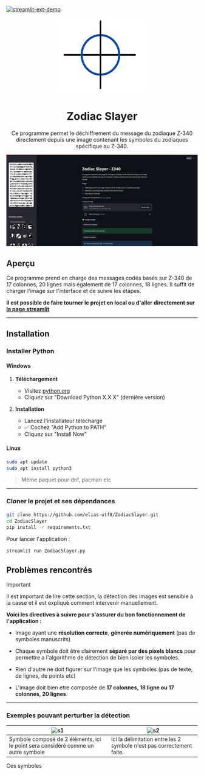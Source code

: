 [![streamlit-ext-demo](https://static.streamlit.io/badges/streamlit_badge_black_white.svg)](https://zodiacslayer-cdd7bne9mvfgdsn2uk5gnr.streamlit.app/)

<div align="center">
<img src="assets/logo.png" width="250" height="200" alt="Logo">

  <h1><b>Zodiac Slayer</b></h1>
    <p>
    Ce programme permet le déchiffrement du message du zodiaque Z-340 directement depuis une image 
    contenant les symboles du zodiaques spécifique au Z-340.
  </p>

  ![Logo](assets/screenshot_1.png)


</div>

## Aperçu

Ce programme prend en charge des messages codés basés sur Z-340 de 17 colonnes, 20 lignes mais également 
de 17 colonnes, 18 lignes. Il suffit de charger l'image sur l'interface et de suivre les étapes. 

**Il est possible de faire tourner le projet en local ou d'aller directement sur [la page streamlit](https://zodiacslayer-cdd7bne9mvfgdsn2uk5gnr.streamlit.app/)**

---
## Installation 
### Installer Python 
#### Windows
1. **Téléchargement**
   - Visitez [python.org](https://www.python.org/downloads/)
   - Cliquez sur "Download Python X.X.X" (dernière version)

2. **Installation**
   - Lancez l'installateur téléchargé
   - ✅ Cochez "Add Python to PATH"
   - Cliquez sur "Install Now"
#### Linux
```sh
sudo apt update
sudo apt install python3
```
> Même paquet pour dnf, pacman etc
---
### Cloner le projet et ses dépendances 
```sh
git clone https://github.com/elias-utf8/ZodiacSlayer.git
cd ZodiacSlayer
pip install -r requirements.txt
```
Pour lancer l'application : 
```py
streamlit run ZodiacSlayer.py
```

## Problèmes rencontrés
> [!IMPORTANT]
> Il est important de lire cette section, la détection des images est sensible à la casse et il est expliqué comment intervenir manuellement.

**Voici les directives à suivre pour s'assurer du bon fonctionnement de l'application :** 

- Image ayant une **résolution correcte**, **génerée numériquement** (pas de symboles manuscrits)

- Chaque symbole doit être clairement **séparé par des pixels blancs** pour permettre a l'algorithme de détection de bien isoler les symboles.

- Rien d'autre ne doit figurer sur l'image que les symboles (pas de texte, de lignes, de points etc)

- L'image doit bien etre composée de **17 colonnes, 18 ligne ou 17 colonnes, 20 lignes**.

---
### Exemples pouvant perturber la détection

| ![s1](assests/sp_1.png)                                                               | ![s2](assests/sp_2.png)                                                       |
|---------------------------------------------------------------------------------------|-------------------------------------------------------------------------------|
| Symbole composé de 2 éléments, ici le point sera considéré comme un autre symbole     | Ici la délimitation entre les 2 symbole n'est pas correctement faite.         |


Ces symboles 